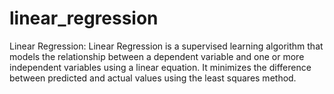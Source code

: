 # linear_regression
Linear Regression: Linear Regression is a supervised learning algorithm that models the relationship between a dependent variable and one or more independent variables using a linear equation. It minimizes the difference between predicted and actual values using the least squares method. 

